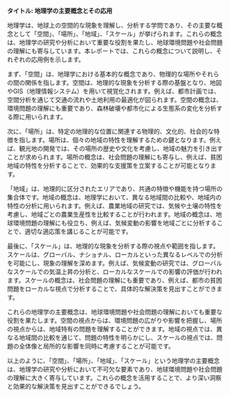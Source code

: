 **タイトル: 地理学の主要概念とその応用**

地理学は、地球上の空間的な現象を理解し、分析する学問であり、その主要な概念として「空間」、「場所」、「地域」、「スケール」が挙げられます。これらの概念は、地理学の研究や分析において重要な役割を果たし、地球環境問題や社会問題の理解にも寄与しています。本レポートでは、これらの概念について説明し、それぞれの応用例を示します。

まず、「空間」は、地理学における基本的な概念であり、物理的な場所やそれらの間の関係を指します。空間は、地理的な現象を分析する際の基盤となり、地図やGIS（地理情報システム）を用いて視覚化されます。例えば、都市計画では、空間分析を通じて交通の流れや土地利用の最適化が図られます。空間の概念は、環境問題の理解にも重要であり、森林破壊や都市化による生態系の変化を分析する際に用いられます。

次に、「場所」は、特定の地理的な位置に関連する物理的、文化的、社会的な特徴を指します。場所は、個々の地域の特性を理解するための鍵となります。例えば、観光地の開発では、その場所の歴史や文化を考慮し、地域の魅力を引き出すことが求められます。場所の概念は、社会問題の理解にも寄与し、例えば、貧困地域の特性を分析することで、効果的な支援策を立案することが可能となります。

「地域」は、地理的に区分されたエリアであり、共通の特徴や機能を持つ場所の集合体です。地域の概念は、地理学において、異なる地域間の比較や、地域内の特性の分析に用いられます。例えば、農業地域の研究では、気候や土壌の特性を考慮し、地域ごとの農業生産性を比較することが行われます。地域の概念は、地球環境問題の理解にも役立ち、例えば、気候変動の影響を地域ごとに分析することで、適切な適応策を講じることが可能です。

最後に、「スケール」は、地理的な現象を分析する際の視点や範囲を指します。スケールは、グローバル、ナショナル、ローカルといった異なるレベルでの分析を可能にし、現象の理解を深めます。例えば、気候変動の研究では、グローバルなスケールでの気温上昇の分析と、ローカルなスケールでの影響の評価が行われます。スケールの概念は、社会問題の理解にも重要であり、例えば、都市の貧困問題をローカルな視点で分析することで、具体的な解決策を見出すことができます。

これらの地理学の主要概念は、地球環境問題や社会問題の理解においても重要な役割を果たします。空間の視点からは、環境問題の広がりや影響を把握し、場所の視点からは、地域特有の問題を理解することができます。地域の視点では、異なる地域間の比較を通じて、問題の特性を明らかにし、スケールの視点では、問題の全体像と局所的な影響を同時に考慮することが可能です。

以上のように、「空間」、「場所」、「地域」、「スケール」という地理学の主要概念は、地理学の研究や分析において不可欠な要素であり、地球環境問題や社会問題の理解に大きく寄与しています。これらの概念を活用することで、より深い洞察と効果的な解決策を見出すことができるでしょう。